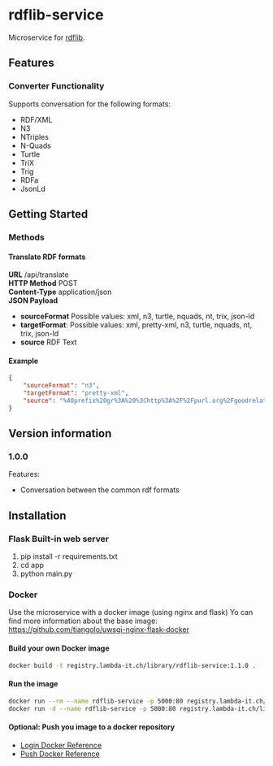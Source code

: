 # rdflib-service
Microservice for [rdflib](https://github.com/RDFLib/rdflib).

## Features
### Converter Functionality
Supports conversation for the following formats:
- RDF/XML
- N3
- NTriples
- N-Quads
- Turtle
- TriX
- Trig
- RDFa
- JsonLd

## Getting Started

### Methods
#### Translate RDF formats
**URL** /api/translate  
**HTTP Method** POST   
**Content-Type** application/json   
**JSON Payload**
* **sourceFormat** Possible values: xml, n3, turtle, nquads, nt, trix, json-ld
* **targetFormat**: Possible values: xml, pretty-xml, n3, turtle, nquads, nt, trix, json-ld
* **source** RDF Text

#### Example
```json
{
	"sourceFormat": "n3",
	"targetFormat": "pretty-xml",
	"source": "%40prefix%20gr%3A%20%3Chttp%3A%2F%2Fpurl.org%2Fgoodrelations%2Fv1%23%3E%20.%0A%0A%3Chttp%3A%2F%2Fwww.acme.com%2F%23store%3E%20a%20gr%3ALocation%3B%0A%20%20%20%20gr%3AhasOpeningHoursSpecification%20%5B%20a%20gr%3AOpeningHoursSpecification%3B%0A%20%20%20%20%20%20%20%20%20%20%20%20gr%3Aopens%20%2208%3A00%3A00%22%3B%0A%20%20%20%20%20%20%20%20%20%20%20%20gr%3Acloses%20%2220%3A00%3A00%22%3B%0A%20%20%20%20%20%20%20%20%20%20%20%20gr%3AhasOpeningHoursDayOfWeek%20gr%3AFriday%2C%0A%20%20%20%20%20%20%20%20%20%20%20%20%20%20%20%20gr%3AMonday%2C%0A%20%20%20%20%20%20%20%20%20%20%20%20%20%20%20%20gr%3AThursday%2C%0A%20%20%20%20%20%20%20%20%20%20%20%20%20%20%20%20gr%3ATuesday%2C%0A%20%20%20%20%20%20%20%20%20%20%20%20%20%20%20%20gr%3AWednesday%20%5D%3B%0A%20%20%20%20gr%3Aname%20%22Hepp%27s%20Happy%20Burger%20Restaurant%22%20.%0A"
}
```

## Version information
### 1.0.0
Features:
- Conversation between the common rdf formats

## Installation

### Flask Built-in web server
1. pip install -r requirements.txt
2. cd app
3. python main.py

### Docker
Use the microservice with a docker image (using nginx and flask)
Yo can find more information about the base image: https://github.com/tiangolo/uwsgi-nginx-flask-docker
#### Build your own Docker image
```bash
docker build -t registry.lambda-it.ch/library/rdflib-service:1.1.0 .
```
#### Run the image
```bash
docker run --rm --name rdflib-service -p 5000:80 registry.lambda-it.ch/library/rdflib-service:1.1.0
docker run -d --name rdflib-service -p 5000:80 registry.lambda-it.ch/library/rdflib-service:1.1.0
```

#### Optional: Push you image to a docker repository
*  [Login Docker Reference](https://docs.docker.com/engine/reference/commandline/login/#options)
* [Push Docker Reference](https://docs.docker.com/engine/reference/commandline/push/)





